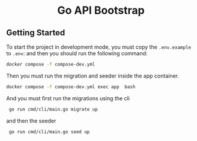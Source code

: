 <h1 align="center">
    Go API Bootstrap
</h1>

## Getting Started
To start the project in development mode, you must copy the `.env.example` to `.env`:
and then you should run the following command:

```bash
docker compose -f compose-dev.yml
```

Then you must run the migration and seeder inside the app container.

```bash
docker compose -f compose-dev.yml exec app  bash
```
And you must first run the migrations using the cli

```bash
 go run cmd/cli/main.go migrate up
```
and then the seeder
```bash
 go run cmd/cli/main.go seed up
```
